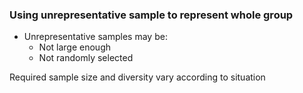 ### Using unrepresentative sample to represent whole group
- Unrepresentative samples may be:
	- Not large enough
	- Not randomly selected

Required sample size and diversity vary according to situation